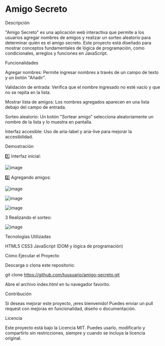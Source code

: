 <h1> Amigo Secreto </h1>
Descripción

"Amigo Secreto" es una aplicación web interactiva que permite a los usuarios agregar nombres de amigos y realizar un sorteo aleatorio para determinar quién es el amigo secreto. Este proyecto está diseñado para mostrar conceptos fundamentales de lógica de programación, como condicionales, arreglos y funciones en JavaScript.

Funcionalidades

Agregar nombres: Permite ingresar nombres a través de un campo de texto y un botón "Añadir".

Validación de entrada: Verifica que el nombre ingresado no esté vacío y que no se repita en la lista.

Mostrar lista de amigos: Los nombres agregados aparecen en una lista debajo del campo de entrada.

Sorteo aleatorio: Un botón "Sortear amigo" selecciona aleatoriamente un nombre de la lista y lo muestra en pantalla.

Interfaz accesible: Uso de aria-label y aria-live para mejorar la accesibilidad.

Demostración

1️⃣ Interfaz inicial:

![image](https://github.com/user-attachments/assets/8c423cf5-7608-4d02-83ee-d7981b432182)


2️⃣ Agregando amigos:

![image](https://github.com/user-attachments/assets/10261c8e-250d-4e9e-8d7f-f342e74a767d)

![image](https://github.com/user-attachments/assets/07c935d1-52d3-4069-bf99-11a08eb416a6)

![image](https://github.com/user-attachments/assets/5ba89f0f-333e-481f-ab8a-39dc899ec2d1)


3️ Realizando el sorteo:

![image](https://github.com/user-attachments/assets/0011c8eb-e72e-4ab6-83b5-9eb3f0929d05)



Tecnologías Utilizadas

HTML5
CSS3
JavaScript (DOM y lógica de programación)

Cómo Ejecutar el Proyecto

Descarga o clona este repositorio:

git clone https://github.com/tuusuario/amigo-secreto.git

Abre el archivo index.html en tu navegador favorito.

Contribución

Si deseas mejorar este proyecto, ¡eres bienvenido! Puedes enviar un pull request con mejoras en funcionalidad, diseño o documentación.

Licencia

Este proyecto está bajo la Licencia MIT. Puedes usarlo, modificarlo y compartirlo sin restricciones, siempre y cuando se incluya la licencia original.



